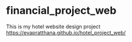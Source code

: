 # financial_project_web
This is my hotel website design project 
https://evapratthana.github.io/hotel_project_web/
